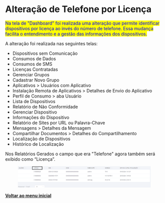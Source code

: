 # Alteração de Telefone por Licença

<mark style="color:blue;">Na tela de "Dashboard" foi realizada uma alteração que permite identificar dispositivos por licença ao invés do número de telefone. Essa mudança facilita o entendimento e a gestão das informações dos dispositivos.</mark>

A alteração foi realizada nas seguintes telas:

* Dispositivos sem Comunicação
* Consumos de Dados
* Consumos de SMS
* Licenças Contratadas&#x20;
* Gerenciar Grupos&#x20;
* Cadastrar Novo Grupo&#x20;
* Aplicativos > Usuários com Aplicativo&#x20;
* Instalação Remota de Aplicativos > Detalhes de Envio do Aplicativo&#x20;
* Perfil de Consumo > aba Usuário
* Lista de Dispositivos&#x20;
* Relatório de Não Conformidade&#x20;
* Gerenciar Dispositivo
* Informações do Dispositivo
* Relatório de Sites por URL ou Palavra-Chave&#x20;
* Mensagens > Detalhes da Mensagem
* Compartilhar Documentos > Detalhes do Compartilhamento
* Localização de Dispositivos
* Histórico de Localização&#x20;

Nos Relatórios Gerados o campo que era "Telefone" agora também será exibido como “Licença”.

<figure><img src="../../.gitbook/assets/image (3).png" alt=""><figcaption></figcaption></figure>

[**Voltar ao menu inicial**](./)
